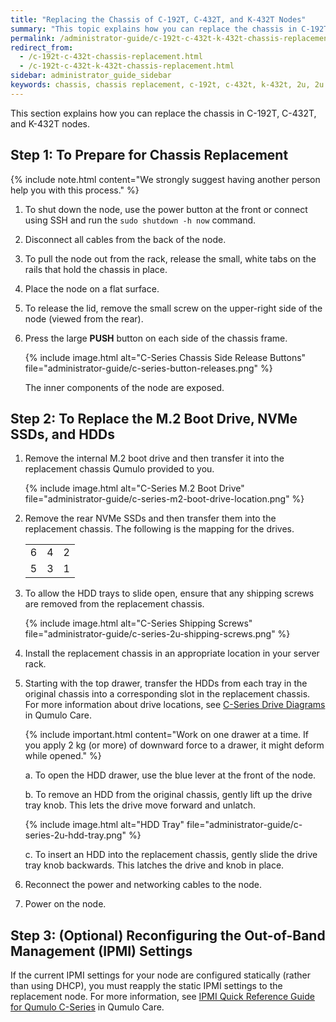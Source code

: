 ```yaml
---
title: "Replacing the Chassis of C-192T, C-432T, and K-432T Nodes"
summary: "This topic explains how you can replace the chassis in C-192T, C-432T, and K-432T nodes."
permalink: /administrator-guide/c-192t-c-432t-k-432t-chassis-replacement.html
redirect_from:
  - /c-192t-c-432t-chassis-replacement.html
  - /c-192t-c-432t-k-432t-chassis-replacement.html
sidebar: administrator_guide_sidebar
keywords: chassis, chassis replacement, c-192t, c-432t, k-432t, 2u, 2u hybrid, 2u chassis replacement
---
```


This section explains how you can replace the chassis in C-192T, C-432T, and K-432T nodes. 

## Step 1: To Prepare for Chassis Replacement
{% include note.html content="We strongly suggest having another person help you with this process." %}

1. To shut down the node, use the power button at the front or connect using SSH and run the `sudo shutdown -h now` command. 

1. Disconnect all cables from the back of the node.

1. To pull the node out from the rack, release the small, white tabs on the rails that hold the chassis in place.

1. Place the node on a flat surface.

1. To release the lid, remove the small screw on the upper-right side of the node (viewed from the rear).

1. Press the large **PUSH** button on each side of the chassis frame.

   {% include image.html alt="C-Series Chassis Side Release Buttons" file="administrator-guide/c-series-button-releases.png" %}

   The inner components of the node are exposed.

## Step 2: To Replace the M.2 Boot Drive, NVMe SSDs, and HDDs

1. Remove the internal M.2 boot drive and then transfer it into the replacement chassis Qumulo provided to you.

   {% include image.html alt="C-Series M.2 Boot Drive" file="administrator-guide/c-series-m2-boot-drive-location.png" %}

1. Remove the rear NVMe SSDs and then transfer them into the replacement chassis. The following is the mapping for the drives.

   <table>
     <tr>
       <td>6</td>
       <td>4</td>
       <td>2</td>
     </tr>
     <tr>
       <td>5</td>
       <td>3</td>
       <td>1</td>
     </tr>
   </table>

1. To allow the HDD trays to slide open, ensure that any shipping screws are removed from the replacement chassis.

   {% include image.html alt="C-Series Shipping Screws" file="administrator-guide/c-series-2u-shipping-screws.png" %}

1. Install the replacement chassis in an appropriate location in your server rack.

1. Starting with the top drawer, transfer the HDDs from each tray in the original chassis into a corresponding slot in the replacement chassis. For more information about drive locations, see [C-Series Drive Diagrams](https://care.qumulo.com/hc/en-us/articles/360020198853-Qumulo-C-Series-Drive-Diagrams) in Qumulo Care.

   {% include important.html content="Work on one drawer at a time. If you apply 2 kg (or more) of downward force to a drawer, it might deform while opened." %}

   a. To open the HDD drawer, use the blue lever at the front of the node.

   b. To remove an HDD from the original chassis, gently lift up the drive tray knob. This lets the drive move forward and unlatch.

   {% include image.html alt="HDD Tray" file="administrator-guide/c-series-2u-hdd-tray.png" %}
   
   c. To insert an HDD into the replacement chassis, gently slide the drive tray knob backwards. This latches the drive and knob in place.

1. Reconnect the power and networking cables to the node.

1. Power on the node.

## Step 3: (Optional) Reconfiguring the Out-of-Band Management (IPMI) Settings
If the current IPMI settings for your node are configured statically (rather than using DHCP), you must reapply the static IPMI settings to the replacement node. For more information, see [IPMI Quick Reference Guide for Qumulo C-Series](https://care.qumulo.com/hc/en-us/articles/360024426314-IPMI-Quick-Reference-Guide-for-Qumulo-C-Series) in Qumulo Care.

